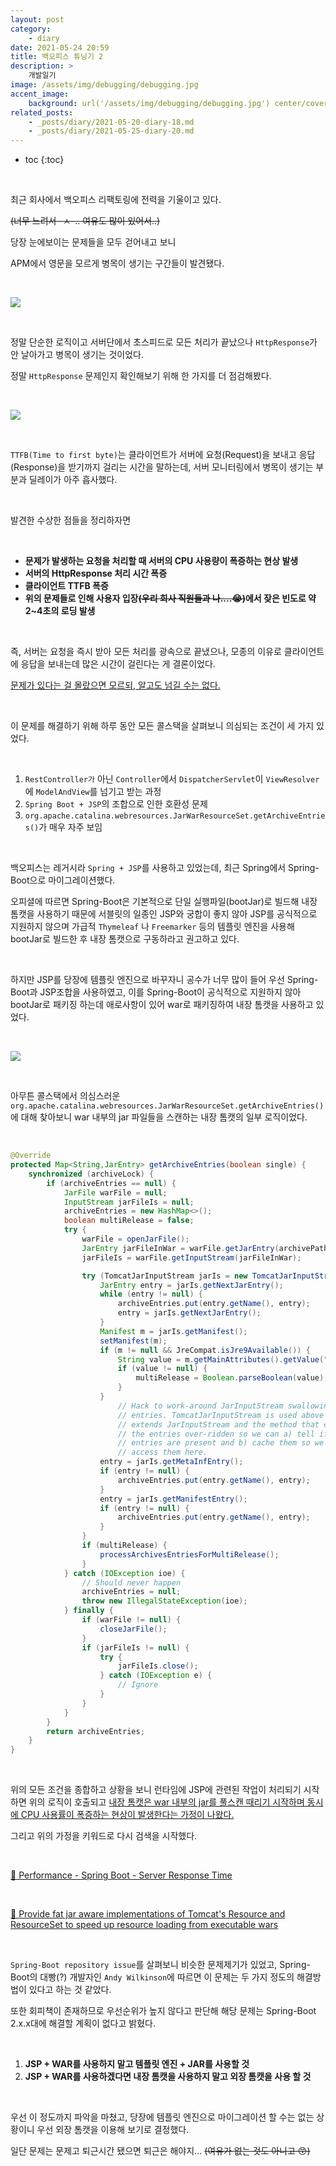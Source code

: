 ```yaml
---
layout: post
category:
    - diary
date: 2021-05-24 20:59
title: 백오피스 튜닝기 2
description: >
    개발일기
image: /assets/img/debugging/debugging.jpg
accent_image:
    background: url('/assets/img/debugging/debugging.jpg') center/cover
related_posts:
    - _posts/diary/2021-05-20-diary-18.md
    - _posts/diary/2021-05-25-diary-20.md
---
```


* toc
{:toc}

&nbsp;

최근 회사에서 백오피스 리팩토링에 전력을 기울이고 있다. 

~~(너무 느려서 -ㅅ-.. 여유도 많이 있어서..)~~

당장 눈에보이는 문제들을 모두 걷어내고 보니 

APM에서 영문을 모르게 병목이 생기는 구간들이 발견됐다.

&nbsp;  

![](https://img1.daumcdn.net/thumb/R1280x0/?scode=mtistory2&fname=https%3A%2F%2Fblog.kakaocdn.net%2Fdn%2FSCGG2%2Fbtq5FWrW7Hc%2Fk386wZ4cRxDaY17BiL0L4K%2Fimg.png)

&nbsp;  

정말 단순한 로직이고 서버단에서 초스피드로 모든 처리가 끝났으나 `HttpResponse`가 안 날아가고 병목이 생기는 것이었다.

정말 `HttpResponse` 문제인지 확인해보기 위해 한 가지를 더 점검해봤다.

&nbsp;  

![](https://img1.daumcdn.net/thumb/R1280x0/?scode=mtistory2&fname=https%3A%2F%2Fblog.kakaocdn.net%2Fdn%2FM7bXb%2Fbtq5G3jPfjb%2FaJaU8BSyJnd4VgO6dH7NZ0%2Fimg.png)

&nbsp;  

`TTFB(Time to first byte)`는 클라이언트가 서버에 요청(Request)을 보내고 응답(Response)을 받기까지 걸리는 시간을 말하는데, 서버 모니터링에서 병목이 생기는 부분과 딜레이가 아주 흡사했다.

&nbsp;  

발견한 수상한 점들을 정리하자면

&nbsp;  

- **문제가 발생하는 요청을 처리할 때 서버의 CPU 사용량이 폭증하는 현상 발생**
- **서버의 HttpResponse 처리 시간 폭증**
- **클라이언트 TTFB 폭증**
- **위의 문제들로 인해 사용자 입장~~(우리 회사 직원들과 나....😭)~~에서 잦은 빈도로 약 2~4초의 로딩 발생**

&nbsp;  

즉, 서버는 요청을 즉시 받아 모든 처리를 광속으로 끝냈으나, 모종의 이유로 클라이언트에 응답을 보내는데 많은 시간이 걸린다는 게 결론이었다.

<u>문제가 있다는 걸 몰랐으면 모르되, 알고도 넘길 수는 없다.</u>

&nbsp;  

이 문제를 해결하기 위해 하루 동안 모든 콜스택을 살펴보니 의심되는 조건이 세 가지 있었다.

&nbsp;  

1. `RestController가` 아닌 `Controller`에서 `DispatcherServlet`이 `ViewResolver`에 `ModelAndView`를 넘기고 받는 과정
2. `Spring Boot + JSP`의 조합으로 인한 호환성 문제
3. `org.apache.catalina.webresources.JarWarResourceSet.getArchiveEntries()`가 매우 자주 보임

&nbsp;  

백오피스는 레거시라 `Spring + JSP`를 사용하고 있었는데, 최근 Spring에서 Spring-Boot으로 마이그레이션했다.

오피셜에 따르면 Spring-Boot은 기본적으로 단일 실행파일(bootJar)로 빌드해 내장 톰캣을 사용하기 때문에 서블릿의 일종인 JSP와 궁합이 좋지 않아 JSP를 공식적으로 지원하지 않으며 가급적 `Thymeleaf` 나 `Freemarker` 등의 템플릿 엔진을 사용해 bootJar로 빌드한 후 내장 톰캣으로 구동하라고 권고하고 있다.

&nbsp;  

하지만 JSP를 당장에 템플릿 엔진으로 바꾸자니 공수가 너무 많이 들어 우선 Spring-Boot과 JSP조합을 사용하였고, 이를 Spring-Boot이 공식적으로 지원하지 않아 bootJar로 패키징 하는데 애로사항이 있어 war로 패키징하여 내장 톰캣을 사용하고 있었다.

&nbsp;  

![](https://img1.daumcdn.net/thumb/R1280x0/?scode=mtistory2&fname=https%3A%2F%2Fblog.kakaocdn.net%2Fdn%2Ft0DCh%2Fbtq5GZVWzqP%2F9Jp3amEp4FbvQEzJfOz4O0%2Fimg.png)

&nbsp;  

아무튼 콜스택에서 의심스러운 `org.apache.catalina.webresources.JarWarResourceSet.getArchiveEntries()`에 대해 찾아보니 war 내부의 jar 파일들을 스캔하는 내장 톰캣의 일부 로직이었다.

&nbsp;  

```java
@Override
protected Map<String,JarEntry> getArchiveEntries(boolean single) {
    synchronized (archiveLock) {
        if (archiveEntries == null) {
            JarFile warFile = null;
            InputStream jarFileIs = null;
            archiveEntries = new HashMap<>();
            boolean multiRelease = false;
            try {
                warFile = openJarFile();
                JarEntry jarFileInWar = warFile.getJarEntry(archivePath);
                jarFileIs = warFile.getInputStream(jarFileInWar);

                try (TomcatJarInputStream jarIs = new TomcatJarInputStream(jarFileIs)) {
                    JarEntry entry = jarIs.getNextJarEntry();
                    while (entry != null) {
                        archiveEntries.put(entry.getName(), entry);
                        entry = jarIs.getNextJarEntry();
                    }
                    Manifest m = jarIs.getManifest();
                    setManifest(m);
                    if (m != null && JreCompat.isJre9Available()) {
                        String value = m.getMainAttributes().getValue("Multi-Release");
                        if (value != null) {
                            multiRelease = Boolean.parseBoolean(value);
                        }
                    }
                        // Hack to work-around JarInputStream swallowing these
                        // entries. TomcatJarInputStream is used above which
                        // extends JarInputStream and the method that creates
                        // the entries over-ridden so we can a) tell if the
                        // entries are present and b) cache them so we can
                        // access them here.
                    entry = jarIs.getMetaInfEntry();
                    if (entry != null) {
                        archiveEntries.put(entry.getName(), entry);
                    }
                    entry = jarIs.getManifestEntry();
                    if (entry != null) {
                        archiveEntries.put(entry.getName(), entry);
                    }
                }
                if (multiRelease) {
                    processArchivesEntriesForMultiRelease();
                }
            } catch (IOException ioe) {
                // Should never happen
                archiveEntries = null;
                throw new IllegalStateException(ioe);
            } finally {
                if (warFile != null) {
                    closeJarFile();
                }
                if (jarFileIs != null) {
                    try {
                        jarFileIs.close();
                    } catch (IOException e) {
                        // Ignore
                    }
                }
            }
        }
        return archiveEntries;
    }
}
```

&nbsp;  

위의 모든 조건을 종합하고 상황을 보니 런타임에 JSP에 관련된 작업이 처리되기 시작하면 위의 로직이 호출되고 <u>내장 톰캣은 war 내부의 jar를 풀스캔 때리기 시작하며 동시에 CPU 사용률이 폭증하는 현상이 발생한다는 가정이 나왔다.</u>

그리고 위의 가정을 키워드로 다시 검색을 시작했다.

&nbsp;  

[📜 Performance - Spring Boot - Server Response Time](https://stackoverflow.com/questions/52648831/performance-spring-boot-server-response-time)

&nbsp;  

[📜 Provide fat jar aware implementations of Tomcat's Resource and ResourceSet to speed up resource loading from executable wars](https://github.com/spring-projects/spring-boot/issues/16471)

&nbsp;  

`Spring-Boot repository issue`를 살펴보니 비슷한 문제제기가 있었고, Spring-Boot의 대빵(?) 개발자인 `Andy Wilkinson`에 따르면 이 문제는 두 가지 정도의 해결방법이 있다고 하는 것 같았다.

또한 회피책이 존재하므로 우선순위가 높지 않다고 판단해 해당 문제는 Spring-Boot 2.x.x대에 해결할 계획이 없다고 밝혔다.

&nbsp;  

1. **JSP + WAR를 사용하지 말고 템플릿 엔진 + JAR를 사용할 것**
2. **JSP + WAR를 사용하겠다면 내장 톰캣을 사용하지 말고 외장 톰캣을 사용 할 것**

&nbsp;  

우선 이 정도까지 파악을 마쳤고, 당장에 템플릿 엔진으로 마이그레이션 할 수는 없는 상황이니 우선 외장 톰캣을 이용해 보기로 결정했다.

일단 문제는 문제고 퇴근시간 됐으면 퇴근은 해야지... ~~(여유가 없는 것도 아니고 😙)~~

&nbsp;  
